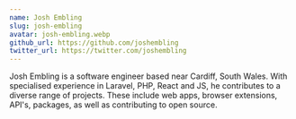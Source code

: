 ```yaml
---
name: Josh Embling
slug: josh-embling
avatar: josh-embling.webp
github_url: https://github.com/joshembling
twitter_url: https://twitter.com/joshembling
---
```


Josh Embling is a software engineer based near Cardiff, South Wales. With specialised experience in Laravel, PHP, React and JS, he contributes to a diverse range of projects. These include web apps, browser extensions, API's, packages, as well as contributing to open source.
